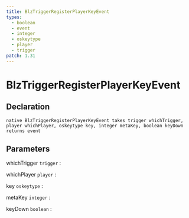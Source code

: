 ```yaml
---
title: BlzTriggerRegisterPlayerKeyEvent
types:
  - boolean
  - event
  - integer
  - oskeytype
  - player
  - trigger
patch: 1.31
---
```


# BlzTriggerRegisterPlayerKeyEvent

## Declaration

```jass
native BlzTriggerRegisterPlayerKeyEvent takes trigger whichTrigger, player whichPlayer, oskeytype key, integer metaKey, boolean keyDown returns event
```

## Parameters
whichTrigger `trigger`
: 

whichPlayer `player`
: 

key `oskeytype`
: 

metaKey `integer`
: 

keyDown `boolean`
: 

